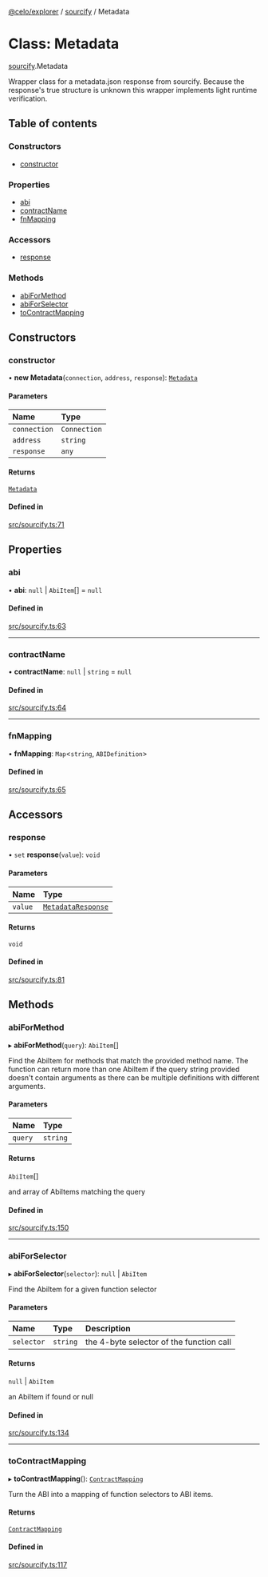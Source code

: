 [@celo/explorer](../README.md) / [sourcify](../modules/sourcify.md) / Metadata

# Class: Metadata

[sourcify](../modules/sourcify.md).Metadata

Wrapper class for a metadata.json response from sourcify.
Because the response's true structure is unknown this wrapper implements
light runtime verification.

## Table of contents

### Constructors

- [constructor](sourcify.Metadata.md#constructor)

### Properties

- [abi](sourcify.Metadata.md#abi)
- [contractName](sourcify.Metadata.md#contractname)
- [fnMapping](sourcify.Metadata.md#fnmapping)

### Accessors

- [response](sourcify.Metadata.md#response)

### Methods

- [abiForMethod](sourcify.Metadata.md#abiformethod)
- [abiForSelector](sourcify.Metadata.md#abiforselector)
- [toContractMapping](sourcify.Metadata.md#tocontractmapping)

## Constructors

### constructor

• **new Metadata**(`connection`, `address`, `response`): [`Metadata`](sourcify.Metadata.md)

#### Parameters

| Name | Type |
| :------ | :------ |
| `connection` | `Connection` |
| `address` | `string` |
| `response` | `any` |

#### Returns

[`Metadata`](sourcify.Metadata.md)

#### Defined in

[src/sourcify.ts:71](https://github.com/celo-org/developer-tooling/blob/master/packages/sdk/explorer/src/sourcify.ts#L71)

## Properties

### abi

• **abi**: ``null`` \| `AbiItem`[] = `null`

#### Defined in

[src/sourcify.ts:63](https://github.com/celo-org/developer-tooling/blob/master/packages/sdk/explorer/src/sourcify.ts#L63)

___

### contractName

• **contractName**: ``null`` \| `string` = `null`

#### Defined in

[src/sourcify.ts:64](https://github.com/celo-org/developer-tooling/blob/master/packages/sdk/explorer/src/sourcify.ts#L64)

___

### fnMapping

• **fnMapping**: `Map`\<`string`, `ABIDefinition`\>

#### Defined in

[src/sourcify.ts:65](https://github.com/celo-org/developer-tooling/blob/master/packages/sdk/explorer/src/sourcify.ts#L65)

## Accessors

### response

• `set` **response**(`value`): `void`

#### Parameters

| Name | Type |
| :------ | :------ |
| `value` | [`MetadataResponse`](../interfaces/sourcify.MetadataResponse.md) |

#### Returns

`void`

#### Defined in

[src/sourcify.ts:81](https://github.com/celo-org/developer-tooling/blob/master/packages/sdk/explorer/src/sourcify.ts#L81)

## Methods

### abiForMethod

▸ **abiForMethod**(`query`): `AbiItem`[]

Find the AbiItem for methods that match the provided method name.
The function can return more than one AbiItem if the query string
provided doesn't contain arguments as there can be multiple
definitions with different arguments.

#### Parameters

| Name | Type |
| :------ | :------ |
| `query` | `string` |

#### Returns

`AbiItem`[]

and array of AbiItems matching the query

#### Defined in

[src/sourcify.ts:150](https://github.com/celo-org/developer-tooling/blob/master/packages/sdk/explorer/src/sourcify.ts#L150)

___

### abiForSelector

▸ **abiForSelector**(`selector`): ``null`` \| `AbiItem`

Find the AbiItem for a given function selector

#### Parameters

| Name | Type | Description |
| :------ | :------ | :------ |
| `selector` | `string` | the 4-byte selector of the function call |

#### Returns

``null`` \| `AbiItem`

an AbiItem if found or null

#### Defined in

[src/sourcify.ts:134](https://github.com/celo-org/developer-tooling/blob/master/packages/sdk/explorer/src/sourcify.ts#L134)

___

### toContractMapping

▸ **toContractMapping**(): [`ContractMapping`](../interfaces/base.ContractMapping.md)

Turn the ABI into a mapping of function selectors to ABI items.

#### Returns

[`ContractMapping`](../interfaces/base.ContractMapping.md)

#### Defined in

[src/sourcify.ts:117](https://github.com/celo-org/developer-tooling/blob/master/packages/sdk/explorer/src/sourcify.ts#L117)
